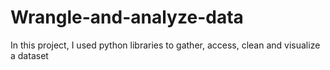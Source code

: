 # Wrangle-and-analyze-data
In this project, I used python libraries to gather, access, clean and visualize a dataset
